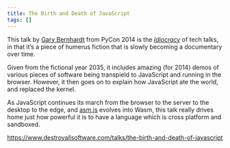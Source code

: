 ```yaml
---
title: The Birth and Death of JavaScript
tags: []
---
```

This talk by [Gary Bernhardt](https://www.destroyallsoftware.com/) from PyCon 2014 is the [_Idiocracy_](https://en.wikipedia.org/wiki/Idiocracy) of tech talks, in that it’s a piece of humerus fiction that is slowly becoming a documentary over time.

Given from the fictional year 2035, it includes amazing (for 2014) demos of various pieces of software being transpield to JavaScript and running in the browser. However, it then goes on to explain how JavaScript ate the world, and replaced the kernel.

As JavaScript continues its march from the browser to the server to the desktop to the edge, and [asm.js](http://asmjs.org/) evolves into Wasm, this talk really drives home just how powerful it is to have a language which is cross platform and sandboxed.

<https://www.destroyallsoftware.com/talks/the-birth-and-death-of-javascript>

